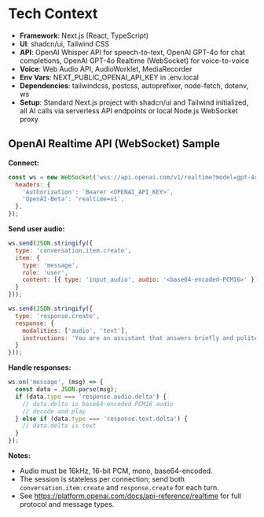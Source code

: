 # Tech Context

- **Framework**: Next.js (React, TypeScript)
- **UI**: shadcn/ui, Tailwind CSS
- **API**: OpenAI Whisper API for speech-to-text, OpenAI GPT-4o for chat completions, OpenAI GPT-4o Realtime (WebSocket) for voice-to-voice
- **Voice**: Web Audio API, AudioWorklet, MediaRecorder
- **Env Vars**: NEXT_PUBLIC_OPENAI_API_KEY in .env.local
- **Dependencies**: tailwindcss, postcss, autoprefixer, node-fetch, dotenv, ws
- **Setup**: Standard Next.js project with shadcn/ui and Tailwind initialized, all AI calls via serverless API endpoints or local Node.js WebSocket proxy

## OpenAI Realtime API (WebSocket) Sample

**Connect:**
```js
const ws = new WebSocket('wss://api.openai.com/v1/realtime?model=gpt-4o-realtime-preview-2025-02-01', {
  headers: {
    'Authorization': `Bearer <OPENAI_API_KEY>`,
    'OpenAI-Beta': 'realtime=v1',
  },
});
```

**Send user audio:**
```js
ws.send(JSON.stringify({
  type: 'conversation.item.create',
  item: {
    type: 'message',
    role: 'user',
    content: [{ type: 'input_audio', audio: '<base64-encoded-PCM16>' }]
  }
}));

ws.send(JSON.stringify({
  type: 'response.create',
  response: {
    modalities: ['audio', 'text'],
    instructions: 'You are an assistant that answers briefly and politely.'
  }
}));
```

**Handle responses:**
```js
ws.on('message', (msg) => {
  const data = JSON.parse(msg);
  if (data.type === 'response.audio.delta') {
    // data.delta is base64-encoded PCM16 audio
    // decode and play
  } else if (data.type === 'response.text.delta') {
    // data.delta is text
  }
});
```

**Notes:**
- Audio must be 16kHz, 16-bit PCM, mono, base64-encoded.
- The session is stateless per connection; send both `conversation.item.create` and `response.create` for each turn.
- See https://platform.openai.com/docs/api-reference/realtime for full protocol and message types.
